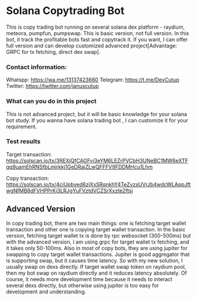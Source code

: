 # Solana Copytrading Bot

This is copy trading bot running on several solana dex platform - raydium, meteora, pumpfun, pumpswap.
This is basic version, not full version.
In this bot, it track the profitable bots fast and copytrack it.
If you want, I can offer full version and can develop customized advanced project[Advantage: GRPC for tx fetching, direct dex swap].
    


### Contact information:
Whatspp: https://wa.me/13137423660
Telegram: https://t.me/DevCutup
Twitter: https://twitter.com/januscutup



### What can you do in this project
This is not advanced project, but it will be basic knowledge for your solana bot study.
If you wanna have solana trading bot , I can customize it for your requirement.


### Test results
Target transaction: 
https://solscan.io/tx/3REXjQfCAGFvj3eYM6LEZrPVCbH3UNeBC1MW6eXTFqq9uamEhRNSfbLmjrkkj1GeDRajZLwQFFFV9FDDMHcu1Lhm

Copy transaction: 
https://solscan.io/tx/4ciUpbved6zjXxSRqnkhY4TeZvzsUVrJb4wdcWLAppJftwgNfMB8dFVHPPrKi3LRJgYuFVztdVCZSrXxzte2ftsj


## Advanced Version
In copy trading bot, there are two main things: 
one is fetching target wallet transaction and other one is copying target wallet transaction.
In the basic version, fetching target wallet tx is done by rpc websocket (300-500ms) but with the advanced version, I am using grpc for target wallet tx fetching, and it takes only 50-100ms.  Also in most of copy bots, they are using jupiter for swapping to copy target wallet transactions. Jupiter is good aggregator that is supporting swap, but it causes time latency. So with my new solution, I usually swap on dexs directly. If target wallet swap token on raydium pool, then my bot swap on raydium directly and it reduces latency absolutely. Of course, it needs more development time because it needs to interact several dexs directly, but otherwise using jupiter is too easy for development and understanding.
